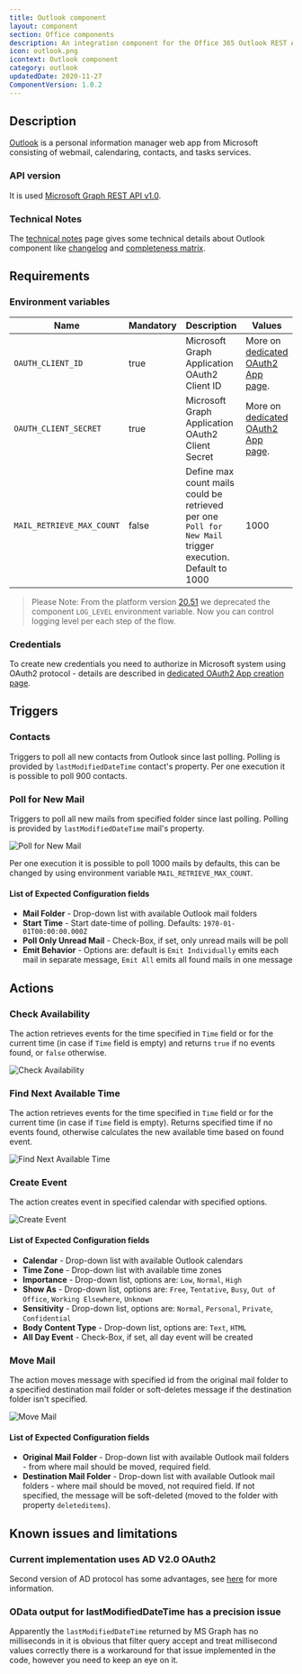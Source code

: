 ```yaml
---
title: Outlook component
layout: component
section: Office components
description: An integration component for the Office 365 Outlook REST API.
icon: outlook.png
icontext: Outlook component
category: outlook
updatedDate: 2020-11-27
ComponentVersion: 1.0.2
---
```


## Description

[Outlook](https://outlook.live.com/) is a personal information manager web app from Microsoft consisting of webmail, calendaring, contacts, and tasks services.

### API version

It is used [Microsoft Graph REST API v1.0](https://docs.microsoft.com/en-us/graph/overview?view=graph-rest-1.0).

### Technical Notes

The [technical notes](technical-notes) page gives some technical details about Outlook component like [changelog](/components/outlook/technical-notes#changelog) and [completeness matrix](/components/outlook/technical-notes#completeness-matrix).


## Requirements

### Environment variables

| Name|Mandatory|Description|Values|
|----|---------|-----------|------|
| `OAUTH_CLIENT_ID`| true | Microsoft Graph Application OAuth2 Client ID | More on [dedicated OAuth2 App page](create-oauth-app). |
| `OAUTH_CLIENT_SECRET`| true | Microsoft Graph Application OAuth2 Client Secret | More on [dedicated OAuth2 App page](create-oauth-app). |
| `MAIL_RETRIEVE_MAX_COUNT`| false | Define max count mails could be retrieved per one `Poll for New Mail` trigger execution. Default to 1000| 1000 |

> Please Note: From the platform version [20.51](/releases/2020-12-17) we deprecated the
> component `LOG_LEVEL` environment variable. Now you can control logging level per each step of the flow.

### Credentials

To create new credentials you need to authorize in Microsoft system using OAuth2 protocol - details are described in [dedicated OAuth2 App creation page](create-oauth-app).

## Triggers

### Contacts

Triggers to poll all new contacts from Outlook since last polling. Polling is provided by `lastModifiedDateTime` contact's property.
Per one execution it is possible to poll 900 contacts.

### Poll for New Mail

Triggers to poll all new mails from specified folder since last polling. Polling is provided by `lastModifiedDateTime` mail's property.

![Poll for New Mail](img/poll-for-new-mail.png)

Per one execution it is possible to poll 1000 mails by defaults, this can be changed by using environment variable `MAIL_RETRIEVE_MAX_COUNT`.

#### List of Expected Configuration fields

* **Mail Folder** - Drop-down list with available Outlook mail folders
* **Start Time** - Start date-time of polling. Defaults: `1970-01-01T00:00:00.000Z`
* **Poll Only Unread Mail** - Check-Box, if set, only unread mails will be poll
* **Emit Behavior** -  Options are: default is `Emit Individually` emits each mail in separate message, `Emit All` emits all found mails in one message

## Actions

### Check Availability

The action retrieves events for the time specified in `Time` field or for the current time (in case if `Time` field is empty) and returns `true` if no events found, or `false` otherwise.

![Check Availability](img/check-availability.png)

### Find Next Available Time

The action retrieves events for the time specified in `Time` field or for the current time (in case if `Time` field is empty).
Returns specified time if no events found, otherwise calculates the new available time based on found event.

![Find Next Available Time](img/find-next.png)

### Create Event

The action creates event in specified calendar with specified options.

![Create Event](img/create-event.png)

#### List of Expected Configuration fields

* **Calendar** - Drop-down list with available Outlook calendars
* **Time Zone** - Drop-down list with available time zones
* **Importance** - Drop-down list, options are: `Low`, `Normal`, `High`
* **Show As** - Drop-down list, options are: `Free`, `Tentative`, `Busy`, `Out of Office`, `Working Elsewhere`, `Unknown`
* **Sensitivity** - Drop-down list, options are: `Normal`, `Personal`, `Private`, `Confidential`
* **Body Content Type** - Drop-down list, options are: `Text`, `HTML`
* **All Day Event** - Check-Box, if set, all day event will be created

### Move Mail

The action moves message with specified id from the original mail folder to a specified destination mail folder or soft-deletes message if the destination folder isn't specified.

![Move Mail](img/move-mail.png)

#### List of Expected Configuration fields

* **Original Mail Folder** - Drop-down list with available Outlook mail folders - from where mail should be moved, required field.
* **Destination Mail Folder** - Drop-down list with available Outlook mail folders - where mail should be moved, not required field.
If not specified, the message will be soft-deleted (moved to the folder with property `deleteditems`).


## Known issues and limitations

### Current implementation uses AD V2.0 OAuth2

Second version of AD protocol has some advantages, see [here](https://docs.microsoft.com/en-us/azure/active-directory/azuread-dev/azure-ad-endpoint-comparison) for more information.

### OData output for lastModifiedDateTime has a precision issue

Apparently the `lastModifiedDateTime` returned by MS Graph has no milliseconds
in it is obvious that filter query accept and treat millisecond values correctly
there is a workaround for that issue implemented in the code, however you need to
keep an eye on it.

